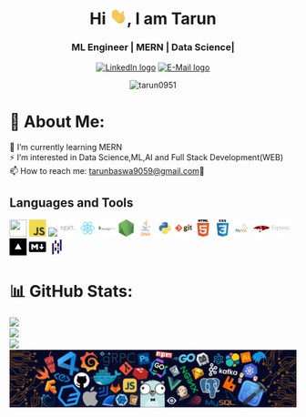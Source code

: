 
<h1 align="center">Hi <img src="https://raw.githubusercontent.com/ABSphreak/ABSphreak/master/gifs/Hi.gif" width="30px">, I am Tarun</h1>
<h3 align="center">ML Engineer | MERN | Data Science|</h3>
<p align="center">
  <a href="https://www.linkedin.com/in/tarun-baswa/"><img src="https://img.shields.io/static/v1?label=LinkedIn&message=tarun-baswa&style=flat-square&logo=LinkedIn&color=blue" alt="LinkedIn logo" /></a>
  <a href="mailto:tarunbaswa9059@gmail.com"><img src="https://img.shields.io/static/v1?label=E-Mail&message=tarunbaswa9059@gmail.com&style=flat-square&logo=Mail.Ru&color=blue" alt="E-Mail logo" /></a>
</p>
<p align="center"> <img src="https://komarev.com/ghpvc/?username=tarun0951&label=Profile%20views&color=0e75b6&style=flat" alt="tarun0951" /> </p>

# 💫 About Me:
🌱 I’m currently learning  MERN<br>⚡ I’m interested in Data Science,ML,AI and Full Stack Development(WEB)<br>📫 How to reach me: tarunbaswa9059@gmail.com🚀<br> 
## Languages and Tools
<code><img height="30" width="30" src="https://upload.wikimedia.org/wikipedia/commons/0/05/Scikit_learn_logo_small.svg"></code>
<code><img height="30" src="https://raw.githubusercontent.com/github/explore/80688e429a7d4ef2fca1e82350fe8e3517d3494d/topics/javascript/javascript.png"></code>
<code><img height="30" src="https://seaborn.pydata.org/_images/logo-mark-lightbg.svg"></code>
<code><img height="30" src="https://raw.githubusercontent.com/github/explore/28b02bbc9ad9f7a503c43775aebeb515dc2da5fc/topics/nextjs/nextjs.png"></code>
<code><img height="30" src="https://raw.githubusercontent.com/github/explore/80688e429a7d4ef2fca1e82350fe8e3517d3494d/topics/react/react.png"></code>
<code><img height="30" src="https://raw.githubusercontent.com/github/explore/80688e429a7d4ef2fca1e82350fe8e3517d3494d/topics/mongodb/mongodb.png"></code>
<code><img height="30" src="https://raw.githubusercontent.com/github/explore/80688e429a7d4ef2fca1e82350fe8e3517d3494d/topics/nodejs/nodejs.png"></code>
<code><img height="30" src="https://raw.githubusercontent.com/github/explore/5b3600551e122a3277c2c5368af2ad5725ffa9a1/topics/java/java.png"></code>
<code><img height="30" src="https://raw.githubusercontent.com/github/explore/80688e429a7d4ef2fca1e82350fe8e3517d3494d/topics/python/python.png"></code>
<code><img height="30" src="https://raw.githubusercontent.com/github/explore/80688e429a7d4ef2fca1e82350fe8e3517d3494d/topics/git/git.png"></code>
<code><img height="30" src="https://raw.githubusercontent.com/github/explore/80688e429a7d4ef2fca1e82350fe8e3517d3494d/topics/html/html.png"></code>
<code><img height="30" src="https://raw.githubusercontent.com/github/explore/80688e429a7d4ef2fca1e82350fe8e3517d3494d/topics/css/css.png"></code>
<code><img height="30" src="https://raw.githubusercontent.com/github/explore/80688e429a7d4ef2fca1e82350fe8e3517d3494d/topics/mysql/mysql.png"></code>
<code><img height="30" src="https://raw.githubusercontent.com/github/explore/80688e429a7d4ef2fca1e82350fe8e3517d3494d/topics/mongoose/mongoose.png"></code>
<code><img height="30" src="https://raw.githubusercontent.com/github/explore/80688e429a7d4ef2fca1e82350fe8e3517d3494d/topics/express/express.png"></code>
<code><img height="30" src="https://raw.githubusercontent.com/github/explore/3c66f1237835e0b877190fbea528d0ebece7bccf/topics/vercel/vercel.png"></code>
<code><img height="30" src="https://raw.githubusercontent.com/github/explore/80688e429a7d4ef2fca1e82350fe8e3517d3494d/topics/markdown/markdown.png"></code>
<code><img height="30" src="https://raw.githubusercontent.com/devicons/devicon/2ae2a900d2f041da66e950e4d48052658d850630/icons/pandas/pandas-original.svg"></code>

# 📊 GitHub Stats:
![](https://github-readme-stats.vercel.app/api?username=Tarun0951&theme=chartreuse-dark&hide_border=false&include_all_commits=false&count_private=false)<br/>
![](https://github-readme-streak-stats.herokuapp.com/?user=Tarun0951&theme=chartreuse-dark&hide_border=false)<br/>
![](https://github-readme-stats.vercel.app/api/top-langs/?username=Tarun0951&theme=chartreuse-dark&hide_border=false&include_all_commits=false&count_private=false&layout=compact)   
<img src="https://github.com/Tarun0951/Tarun0951/raw/main/images/footer.png" alt="footer" style="max-width: 100%;"> 







